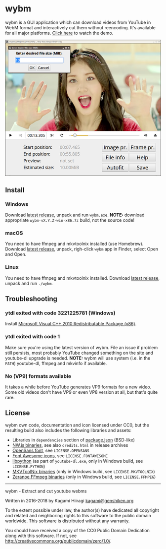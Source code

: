 # wybm

wybm is a GUI application which can download videos from YouTube in WebM format and interactively cut them without reencoding. It's available for all major platforms. [Click here](https://raw.githubusercontent.com/Kagami/wybm/assets/demo.webm) to watch the demo.

![](https://raw.githubusercontent.com/Kagami/wybm/assets/player.png)

## Install

### Windows

Download [latest release](https://github.com/Kagami/wybm/releases), unpack and run `wybm.exe`. **NOTE:** download appropriate `wybm-vX.Y.Z-win-x86.7z` build, not the source code!

### macOS

You need to have ffmpeg and mkvtoolnix installed (use Homebrew). Download [latest release](https://github.com/Kagami/wybm/releases), unpack, righ-click `wybm` app in Finder, select Open and Open.

### Linux

You need to have ffmpeg and mkvtoolnix installed. Download [latest release](https://github.com/Kagami/wybm/releases), unpack and run `./wybm`.

## Troubleshooting

### ytdl exited with code 3221225781 (Windows)

Install [Microsoft Visual C++ 2010 Redistributable Package (x86)](https://www.microsoft.com/en-US/download/details.aspx?id=5555).

### ytdl exited with code 1

Make sure you're using the latest version of wybm. File an issue if problem still persists, most probably YouTube changed something on the site and youtube-dl upgrade is needed. **NOTE:** wybm will use system (i.e. in the `PATH`) youtube-dl, ffmpeg and mkvinfo if available.

### No (VP9) formats available

It takes a while before YouTube generates VP9 formats for a new video. Some old videos don't have VP9 or even VP8 version at all, but that's quite rare.

## License

wybm own code, documentation and icon licensed under CC0, but the resulting build also includes the following libraries and assets:

* Libraries in `dependencies` section of [package.json](package.json) (BSD-like)
* [NW.js binaries](https://github.com/nwjs/nw.js), see also `credits.html` in release archives
* [OpenSans font](https://www.google.com/fonts/specimen/Open+Sans), see `LICENSE.OPENSANS`
* [Font Awesome icons](https://github.com/FortAwesome/Font-Awesome), see `LICENSE.FONTAWESOME`
* [libpython](https://www.python.org/) (as part of `youtube-dl.exe`, only in Windows build, see `LICENSE.PYTHON`)
* [MKVToolNix binaries](https://mkvtoolnix.download/) (only in Windows build, see `LICENSE.MKVTOOLNIX`)
* [Zeranoe FFmpeg binaries](http://ffmpeg.zeranoe.com/builds/) (only in Windows build, see `LICENSE.FFMPEG`)

---

wybm - Extract and cut youtube webms

Written in 2016-2018 by Kagami Hiiragi <kagami@genshiken.org>

To the extent possible under law, the author(s) have dedicated all copyright and related and neighboring rights to this software to the public domain worldwide. This software is distributed without any warranty.

You should have received a copy of the CC0 Public Domain Dedication along with this software. If not, see <http://creativecommons.org/publicdomain/zero/1.0/>.
